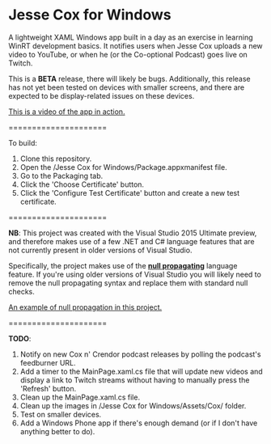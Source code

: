 Jesse Cox for Windows=====================A lightweight XAML Windows app built in a day as an exercise in learning WinRT development basics. It notifies users when Jesse Cox uploads a new video to YouTube, or when he (or the Co-optional Podcast) goes live on Twitch. This is a **BETA** release, there will likely be bugs. Additionally, this release has not yet been tested on devices with smaller screens, and there are expected to be display-related issues on these devices.[This is a video of the app in action.](https://www.youtube.com/watch?v=-iNRvat2QBA)=====================To build:1. Clone this repository.2. Open the /Jesse Cox for Windows/Package.appxmanifest file.3. Go to the Packaging tab. 4. Click the 'Choose Certificate' button.5. Click the 'Configure Test Certificate' button and create a new test certificate.=====================**NB**: This project was created with the Visual Studio 2015 Ultimate preview, and therefore makes use of a few .NET and C# language features that are not currently present in older versions of Visual Studio.Specifically, the project makes use of the **[null propagating](https://roslyn.codeplex.com/discussions/540883)** language feature. If you're using older versions of Visual Studio you will likely need to remove the null propagating syntax and replace them with standard null checks. [An example of null propagation in this project.](https://github.com/asyncwords/Jesse-Cox-for-Windows/blob/master/Background%20Tasks/SourceCheckerTask.cs#L78)=====================**TODO**:1. Notify on new Cox n' Crendor podcast releases by polling the podcast's feedburner URL.2. Add a timer to the MainPage.xaml.cs file that will update new videos and display a link to Twitch streams without having to manually press the 'Refresh' button.3. Clean up the MainPage.xaml.cs file.4. Clean up the images in /Jesse Cox for Windows/Assets/Cox/ folder.5. Test on smaller devices.6. Add a Windows Phone app if there's enough demand (or if I don't have anything better to do).